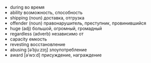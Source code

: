 - during  во время
- ability  возможность, способность
- shipping (noun) доставка, отгрузка
- offender (noun)  правонарушитель, преступник, провинившийся
- huge (adj)  большой, огромный, громадный
- regardless (adverb) независимо от
- capacity  емкость
- revesting восстановление
- abusing [əˈbjuːzɪŋ]  злоупотребление
- award [əˈwɔːd] присуждение, награждение
